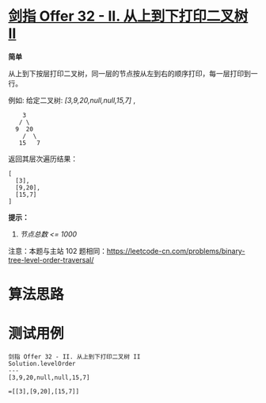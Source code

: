 # [剑指 Offer 32 - II. 从上到下打印二叉树 II][cnTitle]

**简单**

从上到下按层打印二叉树，同一层的节点按从左到右的顺序打印，每一层打印到一行。



例如: 给定二叉树:  *[3,9,20,null,null,15,7]* ,

```
    3
   / \
  9  20
    /  \
   15   7

```

返回其层次遍历结果：

```
[
  [3],
  [9,20],
  [15,7]
]

```



**提示：** 

1.  *节点总数 <= 1000* 

注意：本题与主站 102 题相同：https://leetcode-cn.com/problems/binary-tree-level-order-traversal/




# 算法思路

# 测试用例
```
剑指 Offer 32 - II. 从上到下打印二叉树 II
Solution.levelOrder
---
[3,9,20,null,null,15,7]

=[[3],[9,20],[15,7]]
```

[cnTitle]: https://leetcode-cn.com/problems/cong-shang-dao-xia-da-yin-er-cha-shu-ii-lcof/
